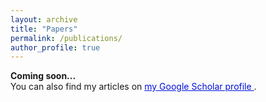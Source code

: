 ```yaml
---
layout: archive
title: "Papers"
permalink: /publications/
author_profile: true
---
```


**Coming soon...** <br>
You can also find my articles on <a href="https://aut.ac.ir/cv/2505/MORTEZA%20SAHEB%20ZAMANI" style="color: #0011DB;">my Google Scholar profile </a>.
